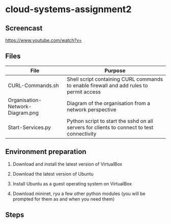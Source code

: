 # cloud-systems-assignment2

## Screencast
  
  https://www.youtube.com/watch?v=
  
## Files

| File                               | Purpose                                                                                         |
| -----------------------------------| ----------------------------------------------------------------------------------------------- |
| CURL-Commands.sh                   | Shell script containing CURL commands to enable firewall and add rules to permit access         |
| Organisation-Network-Diagram.png   | Diagram of the organisation from a network perspective                                          |
| Start-Services.py                  | Python script to start the sshd on all servers for clients to connect to test connectivity      |


## Environment preparation

1. Download and install the latest version of VirtualBox

2. Download the latest version of Ubuntu

3. Install Ubuntu as a guest operating system on VirtualBox

4. Download mininet, ryu a few other python modules (you will be prompted for them as and when you need them)

## Steps
